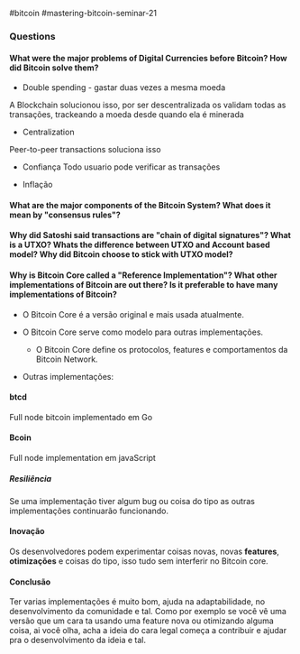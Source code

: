 #bitcoin #mastering-bitcoin-seminar-21 


### Questions

#### What were the major problems of Digital Currencies before Bitcoin? How did Bitcoin solve them?

- Double spending - gastar duas vezes a mesma moeda

A Blockchain solucionou isso, por ser descentralizada os validam todas as transações, trackeando a moeda desde quando ela é minerada

- Centralization

Peer-to-peer transactions soluciona isso

- Confiança
Todo usuario pode verificar as transações

- Inflação

#### What are the major components of the Bitcoin System? What does it mean by "consensus rules"?

#### Why did Satoshi said transactions are "chain of digital signatures"? What is a UTXO? Whats the difference between UTXO and Account based model? Why did Bitcoin choose to stick with UTXO model?

 
#### Why is Bitcoin Core called a "Reference Implementation"? What other implementations of Bitcoin are out there? Is it preferable to have many implementations of Bitcoin?

- O Bitcoin Core é a versão original e mais usada atualmente.
- O Bitcoin Core serve como modelo para outras implementações.
	- O Bitcoin Core define os protocolos, features e comportamentos da Bitcoin Network.

- Outras implementações:

#### btcd

Full node bitcoin implementado em Go

#### Bcoin

Full node implementation em javaScript

##### Resiliência

Se uma implementação tiver algum bug ou coisa do tipo as outras implementações continuarão funcionando.

#### Inovação
Os desenvolvedores podem experimentar coisas novas, novas **features**, **otimizações** e coisas do tipo, isso tudo sem interferir no Bitcoin core.


#### Conclusão
Ter varias implementações é muito bom, ajuda na adaptabilidade, no desenvolvimento da comunidade e tal. Como por exemplo se você vê uma versão que um cara ta usando uma feature nova ou otimizando alguma coisa, ai você olha, acha a ideia do cara legal começa a contribuir e ajudar pra o desenvolvimento da ideia e tal.
